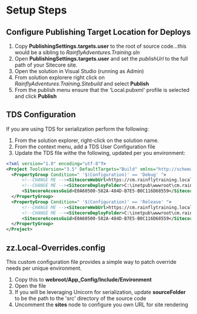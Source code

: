 # Setup Steps

## Configure Publishing Target Location for Deploys

1. Copy **PublishingSettings.targets.user** to the root of source code...this would be a sibling to *RainflyAdventures.Training.sln*
2. Open **PublishingSettings.targets.user** and set the *publishUrl* to the full path of your Sitecore site.
3. Open the solution in Visual Studio (running as Admin)
4. From solution explorere right click on *RainflyAdventures.Training.Sitebuild* and select **Publish**
5. From the publish menu ensure that the 'Local.pubxml' profile is selected and click **Publish**

## TDS Configuration

If you are using TDS for serialization perform the following:

1. From the solution explorer, right-click on the solution name.
2. From the context menu, add a TDS User Configuration file
3. Update the TDS file withe the following, updated per you environment:

```xml
<?xml version="1.0" encoding="utf-8"?>
<Project ToolsVersion="3.5" DefaultTargets="Build" xmlns="http://schemas.microsoft.com/developer/msbuild/2003">
  <PropertyGroup Condition=" '$(Configuration)' == 'Debug' ">
	  <!--CHANGE ME --><SitecoreWebUrl>https://cm.rainflytraining.local/</SitecoreWebUrl>
	  <!--CHANGE ME --><SitecoreDeployFolder>C:\inetpub\wwwroot\cm.rainflytraining.local</SitecoreDeployFolder>
	  <SitecoreAccessGuid>E0A60500-582A-484D-B7E5-B0C116D68559</SitecoreAccessGuid>
  </PropertyGroup>
  <PropertyGroup Condition=" '$(Configuration)' == 'Release' ">
	  <!--CHANGE ME --><SitecoreWebUrl>https://cm.rainflytraining.local/</SitecoreWebUrl>
	  <!--CHANGE ME --><SitecoreDeployFolder>C:\inetpub\wwwroot\cm.rainflytraining.local</SitecoreDeployFolder>
	  <SitecoreAccessGuid>E0A60500-582A-484D-B7E5-B0C116D68559</SitecoreAccessGuid>
  </PropertyGroup>
</Project>
```

## zz.Local-Overrides.config

This custom configuration file provides a simple way to patch override needs per unique environment.

1. Copy this to **webroot/App_Config/Include/Environment**
2. Open the file
3. If you will be leveraging Unicorn for serialization, update **sourceFolder** to be the path to the 'src' directory of the source code
4. Uncomment the **sites** node to configure you own URL for site rendering
